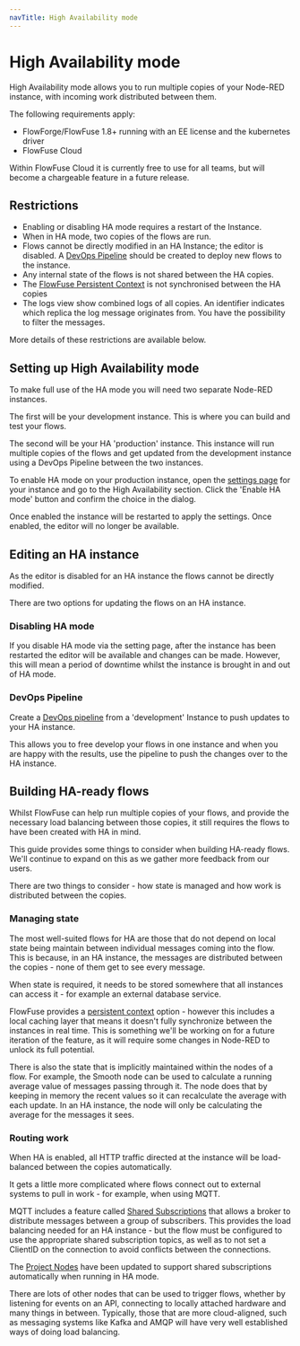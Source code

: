 ```yaml
---
navTitle: High Availability mode
---
```


# High Availability mode

High Availability mode allows you to run multiple copies of your Node-RED instance,
with incoming work distributed between them.

The following requirements apply:

 - FlowForge/FlowFuse 1.8+ running with an EE license and the kubernetes driver
 - FlowFuse Cloud

Within FlowFuse Cloud it is currently free to use for all teams, but will
become a chargeable feature in a future release.

## Restrictions


 - Enabling or disabling HA mode requires a restart of the Instance.
 - When in HA mode, two copies of the flows are run.
 - Flows cannot be directly modified in an HA Instance; the editor is disabled.
   A [DevOps Pipeline](./devops-pipelines.md) should be created to deploy new flows to the instance.
 - Any internal state of the flows is not shared between the HA copies.
 - The [FlowFuse Persistent Context](./persistent-context.md) is not synchronised
   between the HA copies
 - The logs view show combined logs of all copies. An identifier indicates which replica the log message originates from. You have the possibility to filter the messages.

More details of these restrictions are available below.

## Setting up High Availability mode

To make full use of the HA mode you will need two separate Node-RED instances.

The first will be your development instance. This is where you can build and test
your flows.

The second will be your HA 'production' instance. This instance will run multiple
copies of the flows and get updated from the development instance using a DevOps
Pipeline between the two instances.

To enable HA mode on your production instance, open the [settings page](./instance-settings.md) for your
instance and go to the High Availability section. Click the 'Enable HA mode' button
and confirm the choice in the dialog.

Once enabled the instance will be restarted to apply the settings. Once enabled,
the editor will no longer be available.

## Editing an HA instance

As the editor is disabled for an HA instance the flows cannot be directly modified.

There are two options for updating the flows on an HA instance.

### Disabling HA mode

If you disable HA mode via the setting page, after the instance has been restarted
the editor will be available and changes can be made. However, this will mean a
period of downtime whilst the instance is brought in and out of HA mode.

### DevOps Pipeline

Create a [DevOps pipeline](./devops-pipelines.md) from a 'development' Instance to push updates to your HA
instance.

This allows you to free develop your flows in one instance and when you are happy
with the results, use the pipeline to push the changes over to the HA instance.

## Building HA-ready flows

Whilst FlowFuse can help run multiple copies of your flows, and provide the
necessary load balancing between those copies, it still requires the flows to
have been created with HA in mind.

This guide provides some things to consider when building HA-ready flows. We'll
continue to expand on this as we gather more feedback from our users.

There are two things to consider - how state is managed and how work is distributed
between the copies.

### Managing state

The most well-suited flows for HA are those that do not depend on local state being
maintain between individual messages coming into the flow. This is because, in an HA
instance, the messages are distributed between the copies - none of them get to see
every message.

When state is required, it needs to be stored somewhere that all instances can
access it - for example an external database service.

FlowFuse provides a [persistent context](./persistent-context.md) option - however
this includes a local caching layer that means it doesn't fully synchronize between
the instances in real time. This is something we'll be working on for a future iteration
of the feature, as it will require some changes in Node-RED to unlock its full potential.

There is also the state that is implicitly maintained within the nodes of a flow.
For example, the Smooth node can be used to calculate a running average value of
messages passing through it. The node does that by keeping in memory the recent
values so it can recalculate the average with each update. In an HA instance,
the node will only be calculating the average for the messages it sees.

### Routing work

When HA is enabled, all HTTP traffic directed at the instance will be load-balanced
between the copies automatically.

It gets a little more complicated where flows connect out to external systems to 
pull in work - for example, when using MQTT.

MQTT includes a feature called [Shared Subscriptions](https://www.hivemq.com/blog/mqtt5-essentials-part7-shared-subscriptions/)
that allows a broker to distribute messages between a group of subscribers. This
provides the load balancing needed for an HA instance - but the flow must be configured
to use the appropriate shared subscription topics, as well as to not set a ClientID on the connection to avoid conflicts between the connections.

The [Project Nodes](./projectnodes.md) have been updated to support shared subscriptions
automatically when running in HA mode.

There are lots of other nodes that can be used to trigger flows, whether by
listening for events on an API, connecting to locally attached hardware and many
things in between. Typically, those that are more cloud-aligned, such as messaging
systems like Kafka and AMQP will have very well established ways of doing load
balancing.





